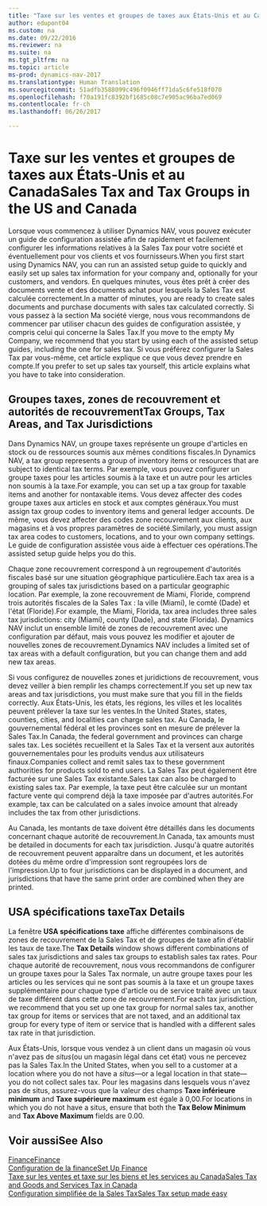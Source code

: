 ```yaml
---
title: "Taxe sur les ventes et groupes de taxes aux États-Unis et au Canada"
author: edupont04
ms.custom: na
ms.date: 09/22/2016
ms.reviewer: na
ms.suite: na
ms.tgt_pltfrm: na
ms.topic: article
ms-prod: dynamics-nav-2017
ms.translationtype: Human Translation
ms.sourcegitcommit: 51adfb3588099c496f0946ff71da5c6fe518f070
ms.openlocfilehash: f70a191fc8392bf1685c08c7e905ac96ba7ed069
ms.contentlocale: fr-ch
ms.lasthandoff: 06/26/2017

---
```


# <a name="sales-tax-and-tax-groups-in-the-us-and-canada"></a><span data-ttu-id="aec63-102">Taxe sur les ventes et groupes de taxes aux États-Unis et au Canada</span><span class="sxs-lookup"><span data-stu-id="aec63-102">Sales Tax and Tax Groups in the US and Canada</span></span>
<span data-ttu-id="aec63-103">Lorsque vous commencez à utiliser Dynamics NAV, vous pouvez exécuter un guide de configuration assistée afin de rapidement et facilement configurer les informations relatives à la Sales Tax pour votre société et éventuellement pour vos clients et vos fournisseurs.</span><span class="sxs-lookup"><span data-stu-id="aec63-103">When you first start using Dynamics NAV, you can run an assisted setup guide to quickly and easily set up sales tax information for your company and, optionally for your customers, and vendors.</span></span> <span data-ttu-id="aec63-104">En quelques minutes, vous êtes prêt à créer des documents vente et des documents achat pour lesquels la Sales Tax est calculée correctement.</span><span class="sxs-lookup"><span data-stu-id="aec63-104">In a matter of minutes, you are ready to create sales documents and purchase documents with sales tax calculated correctly.</span></span>
<span data-ttu-id="aec63-105">Si vous passez à la section Ma société vierge, nous vous recommandons de commencer par utiliser chacun des guides de configuration assistée, y compris celui qui concerne la Sales Tax.</span><span class="sxs-lookup"><span data-stu-id="aec63-105">If you move to the empty My Company, we recommend that you start by using each of the assisted setup guides, including the one for sales tax.</span></span> <span data-ttu-id="aec63-106">Si vous préférez configurer la Sales Tax par vous-même, cet article explique ce que vous devez prendre en compte.</span><span class="sxs-lookup"><span data-stu-id="aec63-106">If you prefer to set up sales tax yourself, this article explains what you have to take into consideration.</span></span>  

## <a name="tax-groups-tax-areas-and-tax-jurisdictions"></a><span data-ttu-id="aec63-107">Groupes taxes, zones de recouvrement et autorités de recouvrement</span><span class="sxs-lookup"><span data-stu-id="aec63-107">Tax Groups, Tax Areas, and Tax Jurisdictions</span></span>
<span data-ttu-id="aec63-108">Dans Dynamics NAV, un groupe taxes représente un groupe d'articles en stock ou de ressources soumis aux mêmes conditions fiscales.</span><span class="sxs-lookup"><span data-stu-id="aec63-108">In Dynamics NAV, a tax group represents a group of inventory items or resources that are subject to identical tax terms.</span></span> <span data-ttu-id="aec63-109">Par exemple, vous pouvez configurer un groupe taxes pour les articles soumis à la taxe et un autre pour les articles non soumis à la taxe.</span><span class="sxs-lookup"><span data-stu-id="aec63-109">For example, you can set up a tax group for taxable items and another for nontaxable items.</span></span> <span data-ttu-id="aec63-110">Vous devez affecter des codes groupe taxes aux articles en stock et aux comptes généraux.</span><span class="sxs-lookup"><span data-stu-id="aec63-110">You must assign tax group codes to inventory items and general ledger accounts.</span></span> <span data-ttu-id="aec63-111">De même, vous devez affecter des codes zone recouvrement aux clients, aux magasins et à vos propres paramètres de société.</span><span class="sxs-lookup"><span data-stu-id="aec63-111">Similarly, you must assign tax area codes to customers, locations, and to your own company settings.</span></span> <span data-ttu-id="aec63-112">Le guide de configuration assistée vous aide à effectuer ces opérations.</span><span class="sxs-lookup"><span data-stu-id="aec63-112">The assisted setup guide helps you do this.</span></span>  

<span data-ttu-id="aec63-113">Chaque zone recouvrement correspond à un regroupement d'autorités fiscales basé sur une situation géographique particulière.</span><span class="sxs-lookup"><span data-stu-id="aec63-113">Each tax area is a grouping of sales tax jurisdictions based on a particular geographic location.</span></span> <span data-ttu-id="aec63-114">Par exemple, la zone recouvrement de Miami, Floride, comprend trois autorités fiscales de la Sales Tax : la ville (Miami), le comté (Dade) et l'état (Floride).</span><span class="sxs-lookup"><span data-stu-id="aec63-114">For example, the Miami, Florida, tax area includes three sales tax jurisdictions: city (Miami), county (Dade), and state (Florida).</span></span> <span data-ttu-id="aec63-115">Dynamics NAV inclut un ensemble limité de zones de recouvrement avec une configuration par défaut, mais vous pouvez les modifier et ajouter de nouvelles zones de recouvrement.</span><span class="sxs-lookup"><span data-stu-id="aec63-115">Dynamics NAV includes a limited set of tax areas with a default configuration, but you can change them and add new tax areas.</span></span>  

<span data-ttu-id="aec63-116">Si vous configurez de nouvelles zones et juridictions de recouvrement, vous devez veiller à bien remplir les champs correctement.</span><span class="sxs-lookup"><span data-stu-id="aec63-116">If you set up new tax areas and tax jurisdictions, you must make sure that you fill in the fields correctly.</span></span> <span data-ttu-id="aec63-117">Aux États-Unis, les états, les régions, les villes et les localités peuvent prélever la taxe sur les ventes.</span><span class="sxs-lookup"><span data-stu-id="aec63-117">In the United States, states, counties, cities, and localities can charge sales tax.</span></span> <span data-ttu-id="aec63-118">Au Canada, le gouvernemental fédéral et les provinces sont en mesure de prélever la Sales Tax.</span><span class="sxs-lookup"><span data-stu-id="aec63-118">In Canada, the federal government and provinces can charge sales tax.</span></span> <span data-ttu-id="aec63-119">Les sociétés recueillent et la Sales Tax et la versent aux autorités gouvernementales pour les produits vendus aux utilisateurs finaux.</span><span class="sxs-lookup"><span data-stu-id="aec63-119">Companies collect and remit sales tax to these government authorities for products sold to end users.</span></span> <span data-ttu-id="aec63-120">La Sales Tax peut également être facturée sur une Sales Tax existante.</span><span class="sxs-lookup"><span data-stu-id="aec63-120">Sales tax can also be charged to existing sales tax.</span></span> <span data-ttu-id="aec63-121">Par exemple, la taxe peut être calculée sur un montant facture vente qui comprend déjà la taxe imposée par d'autres autorités.</span><span class="sxs-lookup"><span data-stu-id="aec63-121">For example, tax can be calculated on a sales invoice amount that already includes the tax from other jurisdictions.</span></span>  

<span data-ttu-id="aec63-122">Au Canada, les montants de taxe doivent être détaillés dans les documents concernant chaque autorité de recouvrement.</span><span class="sxs-lookup"><span data-stu-id="aec63-122">In Canada, tax amounts must be detailed in documents for each tax jurisdiction.</span></span> <span data-ttu-id="aec63-123">Jusqu'à quatre autorités de recouvrement peuvent apparaître dans un document, et les autorités dotées du même ordre d'impression sont regroupées lors de l'impression.</span><span class="sxs-lookup"><span data-stu-id="aec63-123">Up to four jurisdictions can be displayed in a document, and jurisdictions that have the same print order are combined when they are printed.</span></span>

## <a name="tax-details"></a><span data-ttu-id="aec63-124">USA spécifications taxe</span><span class="sxs-lookup"><span data-stu-id="aec63-124">Tax Details</span></span>
<span data-ttu-id="aec63-125">La fenêtre **USA spécifications taxe** affiche différentes combinaisons de zones de recouvrement de la Sales Tax et de groupes de taxe afin d'établir les taux de taxe.</span><span class="sxs-lookup"><span data-stu-id="aec63-125">The **Tax Details** window shows different combinations of sales tax jurisdictions and sales tax groups to establish sales tax rates.</span></span> <span data-ttu-id="aec63-126">Pour chaque autorité de recouvrement, nous vous recommandons de configurer un groupe taxes pour la Sales Tax normale, un autre groupe taxes pour les articles ou les services qui ne sont pas soumis à la taxe et un groupe taxes supplémentaire pour chaque type d'article ou de service traité avec un taux de taxe différent dans cette zone de recouvrement.</span><span class="sxs-lookup"><span data-stu-id="aec63-126">For each tax jurisdiction, we recommend that you set up one tax group for normal sales tax, another tax group for items or services that are not taxed, and an additional tax group for every type of item or service that is handled with a different sales tax rate in that jurisdiction.</span></span>  

<span data-ttu-id="aec63-127">Aux États-Unis, lorsque vous vendez à un client dans un magasin où vous n'avez pas de *situs*(ou un magasin légal dans cet état) vous ne percevez pas la Sales Tax.</span><span class="sxs-lookup"><span data-stu-id="aec63-127">In the United States, when you sell to a customer at a location where you do not have a *situs*—or a legal location in that state—you do not collect sales tax.</span></span> <span data-ttu-id="aec63-128">Pour les magasins dans lesquels vous n'avez pas de situs, assurez-vous que la valeur des champs **Taxe inférieure minimum** and **Taxe supérieure maximum** est égale à 0,00.</span><span class="sxs-lookup"><span data-stu-id="aec63-128">For locations in which you do not have a situs, ensure that both the **Tax Below Minimum** and **Tax Above Maximum** fields are 0.00.</span></span>  

## <a name="see-also"></a><span data-ttu-id="aec63-129">Voir aussi</span><span class="sxs-lookup"><span data-stu-id="aec63-129">See Also</span></span>
[<span data-ttu-id="aec63-130">Finance</span><span class="sxs-lookup"><span data-stu-id="aec63-130">Finance</span></span>](finance-setup.md)  
[<span data-ttu-id="aec63-131">Configuration de la finance</span><span class="sxs-lookup"><span data-stu-id="aec63-131">Set Up Finance</span></span>](finance-setup-setup-finance-setup.md)  
[<span data-ttu-id="aec63-132">Taxe sur les ventes et taxe sur les biens et les services au Canada</span><span class="sxs-lookup"><span data-stu-id="aec63-132">Sales Tax and Goods and Services Tax in Canada</span></span>](ca-finance-setup-tax.md)  
[<span data-ttu-id="aec63-133">Configuration simplifiée de la Sales Tax</span><span class="sxs-lookup"><span data-stu-id="aec63-133">Sales Tax setup made easy</span></span>](https://madeira.microsoft.com/en-us/blog/sales-tax-setup-made-easy)  

